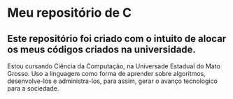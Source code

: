# Meu repositório de C


## Este repositório foi criado com o intuito de alocar os meus códigos criados na universidade.

<p> Estou cursando Ciência da Computação, na Universade Estadual do Mato Grosso. Uso a linguagem como forma de aprender sobre algoritmos, desenvolve-los e administra-los, para assim, gerar o avanço tecnologico para a sociedade.</p>
